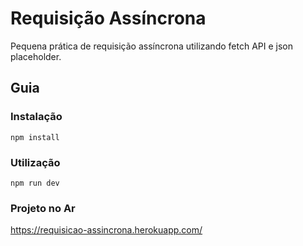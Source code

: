 # Requisição Assíncrona

Pequena prática de requisição assíncrona utilizando fetch API e json placeholder.

## Guia

### Instalação

```
npm install
```

### Utilização

```
npm run dev
```

### Projeto no Ar

https://requisicao-assincrona.herokuapp.com/
